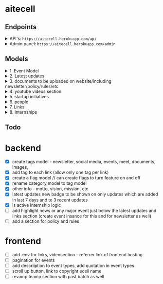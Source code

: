 # aitecell

## Endpoints

<details>
    <summary>API's: <code>https://aitecell.herokuapp.com/api</code></summary>
    "api": "https://aitecell.herokuapp.com/api/",
    "eventtypes": "https://aitecell.herokuapp.com/api/eventtypes/?format=json",
    "events": "https://aitecell.herokuapp.com/api/events/?format=json",
    "events/upcoming_events": "http://127.0.0.1:8000/api/events/upcoming_events/?format=json",
    "events/live_events": "http://127.0.0.1:8000/api/events/live_events/?format=json",
    "events/past_events": "http://127.0.0.1:8000/api/events/past_events/?format=json",
    "latestupdates": "https://aitecell.herokuapp.com/api/latestupdates/?format=json",
    "documents": "https://aitecell.herokuapp.com/api/documents/?format=json",
    "videos": "https://aitecell.herokuapp.com/api/videos/?format=json",
    "startups": "https://aitecell.herokuapp.com/api/startups/?format=json",
    "categories": "https://aitecell.herokuapp.com/api/categories/?format=json",
    "people": "https://aitecell.herokuapp.com/api/people/?format=json",
    "people/ecell_team": "http://127.0.0.1:8000/api/people/ecell_team/?format=json",
    "people/ecell_team_alumni": "http://127.0.0.1:8000/api/people/ecell_team_alumni/?format=json",
    "people/alumni_entrepreneur": "http://127.0.0.1:8000/api/people/alumni_entrepreneur/?format=json",
    "links": "https://aitecell.herokuapp.com/api/links/?format=json",
    "internships": "https://aitecell.herokuapp.com/api/internships/?format=json",
    "internships/is_active": "http://127.0.0.1:8000/api/internships/is_active//?format=json",
    "collaboration": "https://aitecell.herokuapp.com/api/collaboration/?format=json",
</details>


<details>
<summary>Admin panel: <code>https://aitecell.herokuapp.com/admin</code></summary>
    
    username: admin
    password: admin
    
</details>


## Models

<details>
<summary>1. Event Model</summary>
    
    1. title  
    2. description  
    3. datetime_from  
    4. datetime_to  
    5. image_url  
    6. meet_url
    7. type of event (event/visit/session)
    7. others field
    8. multiple files attachment
    9. comments/questions related to the event
</details>

<details>
<summary>2. Latest updates</summary>
    
    1. update heading  
    2. datetime_from  
    3. datetime_to  
    4. imp_post url  
    
    is_active()
</details>

<details>
<summary>3. documents to be uploaded on website/including newsletter/policy/rules/etc</summary>
    
    1. doc's heading
    2. doc's url
    3. doc's description
    4. doc's image
</details>

<details>
<summary>4. youtube videos section</summary>
    
    1. video's heading
    2. video's url
    3. video's description
</details>


<details>
<summary>5. startup initiatives</summary>
    
    1. startup's heading
    2. startup's url
    3. startup's description
    4. startup's image
</details>

<details>
<summary>6. people</summary>
    
    1. Name
    2. Designation
    3. Image
    4. Description
    5. Social links (linkedin / instagram / flexible to add more)
    6. Category (alumni entrepreneur/industrial mentor/faculty mentor/team member/advisors/)
</details>

<details>
<summary>7. Links</summary>
    
    1. heading
    2. url
    3. description
    4. logo url
</details>

<details>
<summary>8. Internships</summary>
    
    1. heading
    2. company url
    3. description/body)
    4. Poster/image
    5. apply link
    6. deadline
</details>




## Todo
# backend
- [x] create tags model - newsletter, social media, events, meet, documents, images, 
- [x] add tag to each link (allow only one tag per link)
- [X] create a flag model // can create flags to turn feature on and off
- [X] rename category model to tag model
- [X] other info - motto, vision, mission, etc
- [X] latest updates new badge to be shown on only updates which are added in last 7 days and to 3 recent updates
- [X] is active internship logic
- [ ] add highlight news or any major event just below the latest updates and links section (create event insance for this and for newsletter as well)
- [ ] add a section for policy and rules

# frontend
- [ ] add .env for links, videosection - referrer link of frontend hosting
- [ ] pagination for events
- [ ] add descriiption to event types, add quotation in event types
- [ ] scroll up button, link to copyright ecell name
- [ ] revamp teamp section with past batch as well
